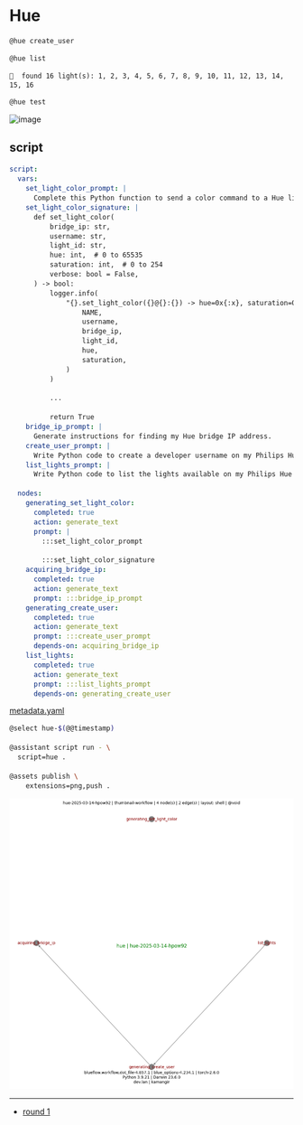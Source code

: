 # Hue

```bash
@hue create_user
```

```bash
@hue list
```

```text
🧠  found 16 light(s): 1, 2, 3, 4, 5, 6, 7, 8, 9, 10, 11, 12, 13, 14, 15, 16
```

```bash
@hue test
```

![image](https://github.com/kamangir/assets/blob/main/blue-assistant/20250314_143702.jpg?raw=true)

## script

```yaml
script:
  vars:
    set_light_color_prompt: |
      Complete this Python function to send a color command to a Hue light.
    set_light_color_signature: |
      def set_light_color(
          bridge_ip: str,
          username: str,
          light_id: str,
          hue: int,  # 0 to 65535
          saturation: int,  # 0 to 254
          verbose: bool = False,
      ) -> bool:
          logger.info(
              "{}.set_light_color({}@{}:{}) -> hue=0x{:x}, saturation=0x{:x}".format(
                  NAME,
                  username,
                  bridge_ip,
                  light_id,
                  hue,
                  saturation,
              )
          )

          ...

          return True
    bridge_ip_prompt: |
      Generate instructions for finding my Hue bridge IP address.
    create_user_prompt: |
      Write Python code to create a developer username on my Philips Hue Bridge.
    list_lights_prompt: |
      Write Python code to list the lights available on my Philips Hue Bridge.

  nodes:
    generating_set_light_color:
      completed: true
      action: generate_text
      prompt: |
        :::set_light_color_prompt

        :::set_light_color_signature
    acquiring_bridge_ip:
      completed: true
      action: generate_text
      prompt: :::bridge_ip_prompt
    generating_create_user:
      completed: true
      action: generate_text
      prompt: :::create_user_prompt
      depends-on: acquiring_bridge_ip
    list_lights:
      completed: true
      action: generate_text
      prompt: :::list_lights_prompt
      depends-on: generating_create_user

```
[metadata.yaml](../metadata.yaml)

```bash
@select hue-$(@@timestamp)

@assistant script run - \
  script=hue .

@assets publish \
	extensions=png,push .
```


![image](https://github.com/kamangir/assets/blob/main/hue-2025-03-14-hpow92/thumbnail-workflow.png?raw=true)

---

- [round 1](./round-1.md)
